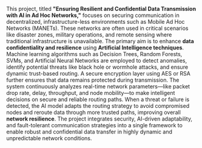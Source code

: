 This project, titled **"Ensuring Resilient and Confidential Data Transmission with AI in Ad Hoc Networks,"** focuses on securing communication in decentralized, infrastructure-less environments such as Mobile Ad Hoc Networks (MANETs). These networks are often used in critical scenarios like disaster zones, military operations, and remote sensing where traditional infrastructure is unavailable. The primary aim is to enhance **data confidentiality and resilience** using **Artificial Intelligence techniques**. Machine learning algorithms such as Decision Trees, Random Forests, SVMs, and Artificial Neural Networks are employed to detect anomalies, identify potential threats like black hole or wormhole attacks, and ensure dynamic trust-based routing. A secure encryption layer using AES or RSA further ensures that data remains protected during transmission. The system continuously analyzes real-time network parameters—like packet drop rate, delay, throughput, and node mobility—to make intelligent decisions on secure and reliable routing paths. When a threat or failure is detected, the AI model adapts the routing strategy to avoid compromised nodes and reroute data through more trusted paths, improving overall **network resilience**. The project integrates security, AI-driven adaptability, and fault-tolerant communication strategies into a single framework to enable robust and confidential data transfer in highly dynamic and unpredictable network conditions.

